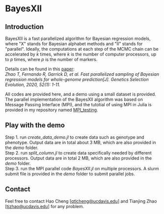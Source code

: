 # BayesXII

## Introduction
BayesXII is a fast parallelized algorithm for Bayesian regression models, where "X" stands for Bayesian alphabet methods and "II" stands for "parallel". Ideally, the computations at each step of the MCMC chain can be accelerated by *k* times, where *k* is the number of computer processors, up to *p* times, where *p* is the number of markers.

Details can be found in this [paper](https://gsejournal.biomedcentral.com/articles/10.1186/s12711-020-00533-x):  
*Zhao T, Fernando R, Garrick D, et al. Fast parallelized sampling of Bayesian regression models for whole-genome prediction[J]. Genetics Selection Evolution, 2020, 52(1): 1-11.*

All codes are provided here, and a demo using a small dataset is provided. The parallel implementation of the BayesXII algorithm was based on Message Passing Interface (MPI), and the tutotial of using MPI in Julia is provided in my repository named [MPI_testing](https://github.com/zhaotianjing/MPI_testing/blob/master/MPI.ipynb).

## Play with the demo

Step 1. run *create_data_demo.jl* to create data such as genotype and phenotype. Output data are in total about 3 MB, which are also provided in the *demo* folder.  
Step 2. run *split_column.jl* to create data specifically needed by different processors. Output data are in total 2 MB, which are also provided in the *demo* folder.  
Step 3. run the MPI parallel code *BayesXII.jl* on multiple processors. A slurm submit file is provided in the *demo* folder to submit parallel jobs.

## Contact
Feel free to contact Hao Cheng [qtlcheng@ucdavis.edu] and Tianjing Zhao [tjzhao@ucdavis.edu] for any problem.